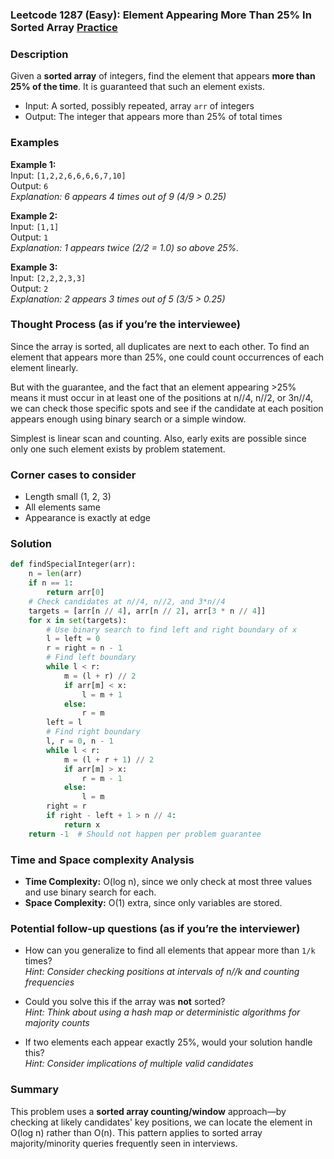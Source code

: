 ### Leetcode 1287 (Easy): Element Appearing More Than 25% In Sorted Array [Practice](https://leetcode.com/problems/element-appearing-more-than-25-in-sorted-array)

### Description  
Given a **sorted array** of integers, find the element that appears **more than 25% of the time**. It is guaranteed that such an element exists.
- Input: A sorted, possibly repeated, array `arr` of integers
- Output: The integer that appears more than 25% of total times

### Examples  

**Example 1:**  
Input: `[1,2,2,6,6,6,6,7,10]`  
Output: `6`  
*Explanation: 6 appears 4 times out of 9 (4/9 > 0.25)*

**Example 2:**  
Input: `[1,1]`  
Output: `1`  
*Explanation: 1 appears twice (2/2 = 1.0) so above 25%.*

**Example 3:**  
Input: `[2,2,2,3,3]`  
Output: `2`  
*Explanation: 2 appears 3 times out of 5 (3/5 > 0.25)*

### Thought Process (as if you’re the interviewee)  
Since the array is sorted, all duplicates are next to each other. To find an element that appears more than 25%, one could count occurrences of each element linearly.

But with the guarantee, and the fact that an element appearing >25% means it must occur in at least one of the positions at n//4, n//2, or 3n//4, we can check those specific spots and see if the candidate at each position appears enough using binary search or a simple window.

Simplest is linear scan and counting. Also, early exits are possible since only one such element exists by problem statement.

### Corner cases to consider  
- Length small (1, 2, 3)
- All elements same
- Appearance is exactly at edge

### Solution

```python
def findSpecialInteger(arr):
    n = len(arr)
    if n == 1:
        return arr[0]
    # Check candidates at n//4, n//2, and 3*n//4
    targets = [arr[n // 4], arr[n // 2], arr[3 * n // 4]]
    for x in set(targets):
        # Use binary search to find left and right boundary of x
        l = left = 0
        r = right = n - 1
        # Find left boundary
        while l < r:
            m = (l + r) // 2
            if arr[m] < x:
                l = m + 1
            else:
                r = m
        left = l
        # Find right boundary
        l, r = 0, n - 1
        while l < r:
            m = (l + r + 1) // 2
            if arr[m] > x:
                r = m - 1
            else:
                l = m
        right = r
        if right - left + 1 > n // 4:
            return x
    return -1  # Should not happen per problem guarantee
```

### Time and Space complexity Analysis  

- **Time Complexity:** O(log n), since we only check at most three values and use binary search for each.
- **Space Complexity:** O(1) extra, since only variables are stored.

### Potential follow-up questions (as if you’re the interviewer)  

- How can you generalize to find all elements that appear more than `1/k` times?  
  *Hint: Consider checking positions at intervals of n//k and counting frequencies*

- Could you solve this if the array was **not** sorted?  
  *Hint: Think about using a hash map or deterministic algorithms for majority counts*

- If two elements each appear exactly 25%, would your solution handle this?  
  *Hint: Consider implications of multiple valid candidates*

### Summary
This problem uses a **sorted array counting/window** approach—by checking at likely candidates' key positions, we can locate the element in O(log n) rather than O(n). This pattern applies to sorted array majority/minority queries frequently seen in interviews.